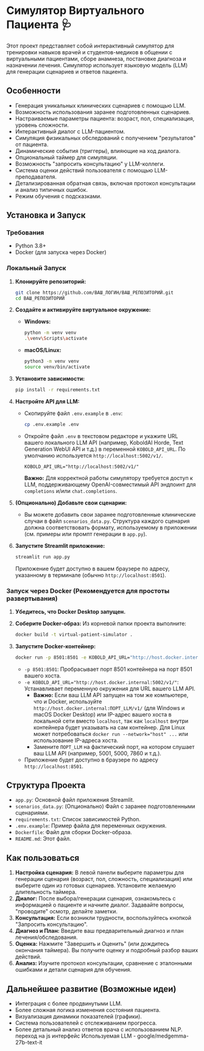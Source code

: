 # Симулятор Виртуального Пациента 🩺

Этот проект представляет собой интерактивный симулятор для тренировки навыков врачей и студентов-медиков в общении с виртуальными пациентами, сборе анамнеза, постановке диагноза и назначении лечения. Симулятор использует языковую модель (LLM) для генерации сценариев и ответов пациента.

## Особенности

*   Генерация уникальных клинических сценариев с помощью LLM.
*   Возможность использования заранее подготовленных сценариев.
*   Настраиваемые параметры пациента: возраст, пол, специализация, уровень сложности.
*   Интерактивный диалог с LLM-пациентом.
*   Симуляция физикальных обследований с получением "результатов" от пациента.
*   Динамические события (триггеры), влияющие на ход диалога.
*   Опциональный таймер для симуляции.
*   Возможность "запросить консультацию" у LLM-коллеги.
*   Система оценки действий пользователя с помощью LLM-преподавателя.
*   Детализированная обратная связь, включая протокол консультации и анализ типичных ошибок.
*   Режим обучения с подсказками.

## Установка и Запуск

### Требования

*   Python 3.8+
*   Docker (для запуска через Docker)

### Локальный Запуск

1.  **Клонируйте репозиторий:**
    ```bash
    git clone https://github.com/ВАШ_ЛОГИН/ВАШ_РЕПОЗИТОРИЙ.git
    cd ВАШ_РЕПОЗИТОРИЙ
    ```

2.  **Создайте и активируйте виртуальное окружение:**
    *   **Windows:**
        ```bash
        python -m venv venv
        .\venv\Scripts\activate
        ```
    *   **macOS/Linux:**
        ```bash
        python3 -m venv venv
        source venv/bin/activate
        ```

3.  **Установите зависимости:**
    ```bash
    pip install -r requirements.txt
    ```

4.  **Настройте API для LLM:**
    *   Скопируйте файл `.env.example` в `.env`:
        ```bash
        cp .env.example .env
        ```
    *   Откройте файл `.env` в текстовом редакторе и укажите URL вашего локального LLM API (например, KoboldAI Horde, Text Generation WebUI API и т.д.) в переменной `KOBOLD_API_URL`. По умолчанию используется `http://localhost:5002/v1/`.
        ```env
        KOBOLD_API_URL="http://localhost:5002/v1/"
        ```
        **Важно:** Для корректной работы симулятору требуется доступ к LLM, поддерживающему OpenAI-совместимый API эндпоинт для `completions` и/или `chat.completions`.

5.  **(Опционально) Добавьте свои сценарии:**
    *   Вы можете добавить свои заранее подготовленные клинические случаи в файл `scenarios_data.py`. Структура каждого сценария должна соответствовать формату, используемому в приложении (см. примеры или промпт генерации в `app.py`).

6.  **Запустите Streamlit приложение:**
    ```bash
    streamlit run app.py
    ```
    Приложение будет доступно в вашем браузере по адресу, указанному в терминале (обычно `http://localhost:8501`).

### Запуск через Docker (Рекомендуется для простоты развертывания)

1.  **Убедитесь, что Docker Desktop запущен.**

2.  **Соберите Docker-образ:**
    Из корневой папки проекта выполните:
    ```bash
    docker build -t virtual-patient-simulator .
    ```

3.  **Запустите Docker-контейнер:**
    ```bash
    docker run -p 8501:8501 -e KOBOLD_API_URL="http://host.docker.internal:5002/v1/" virtual-patient-simulator
    ```
    *   `-p 8501:8501`: Пробрасывает порт 8501 контейнера на порт 8501 вашего хоста.
    *   `-e KOBOLD_API_URL="http://host.docker.internal:5002/v1/"`: Устанавливает переменную окружения для URL вашего LLM API.
        *   **Важно:** Если ваш LLM API запущен на том же компьютере, что и Docker, используйте `http://host.docker.internal:ПОРТ_LLM/v1/` (для Windows и macOS Docker Desktop) или IP-адрес вашего хоста в локальной сети вместо `localhost`, так как `localhost` внутри контейнера будет указывать на сам контейнер. Для Linux может потребоваться `docker run --network="host" ...` или использование IP-адреса хоста.
        *   Замените `ПОРТ_LLM` на фактический порт, на котором слушает ваш LLM API (например, 5001, 5000, 7860 и т.д.).
    *   Приложение будет доступно в браузере по адресу `http://localhost:8501`.

## Структура Проекта

*   `app.py`: Основной файл приложения Streamlit.
*   `scenarios_data.py`: (Опционально) Файл с заранее подготовленными сценариями.
*   `requirements.txt`: Список зависимостей Python.
*   `.env.example`: Пример файла для переменных окружения.
*   `Dockerfile`: Файл для сборки Docker-образа.
*   `README.md`: Этот файл.

## Как пользоваться

1.  **Настройка сценария:** В левой панели выберите параметры для генерации сценария (возраст, пол, сложность, специализация) или выберите один из готовых сценариев. Установите желаемую длительность таймера.
2.  **Диалог:** После выбора/генерации сценария, ознакомьтесь с информацией о пациенте и начните диалог. Задавайте вопросы, "проводите" осмотр, делайте заметки.
3.  **Консультация:** Если возникли трудности, воспользуйтесь кнопкой "Запросить консультацию".
4.  **Диагноз и План:** Введите ваш предварительный диагноз и план лечения/обследования.
5.  **Оценка:** Нажмите "Завершить и Оценить" (или дождитесь окончания таймера). Вы получите оценку и подробный разбор ваших действий.
6.  **Анализ:** Изучите протокол консультации, сравнение с эталонными ошибками и детали сценария для обучения.

## Дальнейшее развитие (Возможные идеи)

*   Интеграция с более продвинутыми LLM.
*   Более сложная логика изменения состояния пациента.
*   Визуализация динамики показателей (графики).
*   Система пользователей с отслеживанием прогресса.
*   Более детальный анализ ответов врача с использованием NLP.
переход на js интерфейс
Используемая LLM - google/medgemma-27b-text-it
